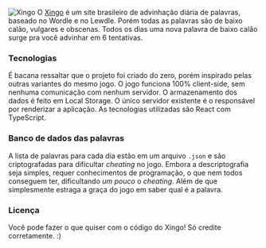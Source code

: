 ![Xingo](https://i.imgur.com/Fsb2JRm.png "Xingo")
O [Xingo](https://xingo.site/) é um site brasileiro de advinhação diária de palavras, baseado no Wordle e no Lewdle. Porém todas as palavras são de baixo calão, vulgares e obscenas. Todos os dias uma nova palavra de baixo calão surge pra você advinhar em 6 tentativas.

### Tecnologias
É bacana ressaltar que o projeto foi criado do zero, porém inspirado pelas outras variantes do mesmo jogo. O jogo funciona 100% client-side, sem nenhuma comunicação com nenhum servidor. O armazenamento dos dados é feito em Local Storage. O único servidor existente é o responsável por renderizar a aplicação. As tecnologias utilizadas são React com TypeScript. 

### Banco de dados das palavras
A lista de palavras para cada dia estão em um arquivo ``.json`` e são criptografadas para dificultar _cheating_ no jogo. Embora a descriptografia seja simples, requer conhecimentos de programação, o que nem todos conseguem ter, dificultando _um pouco_ o _cheating_. Além de que simplesmente estraga a graça do jogo em saber qual é a palavra.

### Licença
Você pode fazer o que quiser com o código do Xingo! Só credite corretamente. :)
